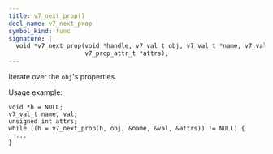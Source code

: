 ```yaml
---
title: v7_next_prop()
decl_name: v7_next_prop
symbol_kind: func
signature: |
  void *v7_next_prop(void *handle, v7_val_t obj, v7_val_t *name, v7_val_t *value,
                     v7_prop_attr_t *attrs);
---
```


Iterate over the `obj`'s properties.

Usage example:

    void *h = NULL;
    v7_val_t name, val;
    unsigned int attrs;
    while ((h = v7_next_prop(h, obj, &name, &val, &attrs)) != NULL) {
      ...
    } 

